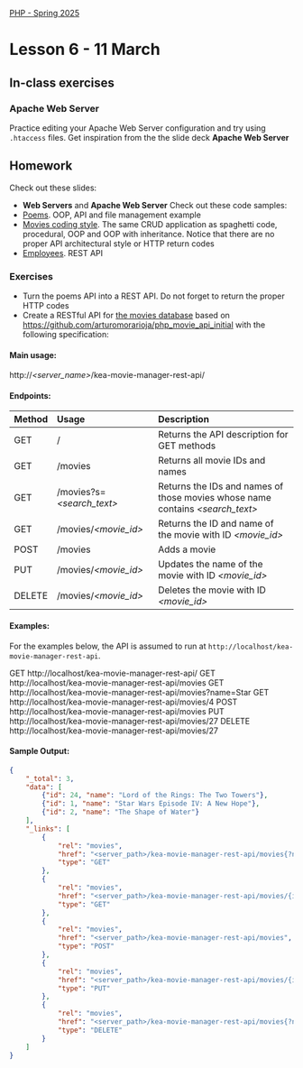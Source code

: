 [PHP - Spring 2025](https://github.com/arturomorarioja-kea/WD_PHP_F25/blob/main/README.md)

# Lesson 6 - 11 March

[--> circe_app: get info from amri.keadigital@gmail.com]: #
[--> demo API: the movies database, then they complete at home]: #

## In-class exercises

### Apache Web Server
Practice editing your Apache Web Server configuration and try using `.htaccess` files. Get inspiration from the the slide deck **Apache Web Server**

## Homework
Check out these slides:
- **Web Servers** and **Apache Web Server**
Check out these code samples:
- [Poems](https://github.com/arturomorarioja/php_oop_poems). OOP, API and file management example
- [Movies coding style](https://github.com/arturomorarioja/php_movies_coding_style). The same CRUD application as spaghetti code, procedural, OOP and OOP with inheritance. Notice that there are no proper API architectural style or HTTP return codes
- [Employees](https://github.com/arturomorarioja/php_employees_rest_api). REST API

### Exercises
- Turn the poems API into a REST API. Do not forget to return the proper HTTP codes
- Create a RESTful API for [the movies database](https://github.com/arturomorarioja-kea/WD_PHP_F25/blob/main/Lesson06/movies.sql) based on https://github.com/arturomorarioja/php_movie_api_initial with the following specification:
  
#### Main usage:

http://_<server_name>_/kea-movie-manager-rest-api/_<endpoint>_

#### Endpoints:

| Method | Usage        | Description                         |
| ------ |:------------ |:----------------------------------- |
| GET    |/    | Returns the API description for GET methods     |
| GET    |/movies    | Returns all movie IDs and names     |
| GET    |/movies?s=_<search_text>_ | Returns the IDs and names of those movies whose name contains _<search_text>_ |
| GET    |/movies/_<movie_id>_ | Returns the ID and name of the movie with ID _<movie_id>_ |
| POST   |/movies | Adds a movie |
| PUT    |/movies/_<movie_id>_ | Updates the name of the movie with ID _<movie_id>_ |
| DELETE    |/movies/_<movie_id>_ | Deletes the movie with ID _<movie_id>_ |

#### Examples:
For the examples below, the API is assumed to run at `http://localhost/kea-movie-manager-rest-api`.

GET http://localhost/kea-movie-manager-rest-api/
GET http://localhost/kea-movie-manager-rest-api/movies
GET http://localhost/kea-movie-manager-rest-api/movies?name=Star
GET http://localhost/kea-movie-manager-rest-api/movies/4
POST http://localhost/kea-movie-manager-rest-api/movies
PUT http://localhost/kea-movie-manager-rest-api/movies/27
DELETE http://localhost/kea-movie-manager-rest-api/movies/27

#### Sample Output:

```json
{
    "_total": 3,
    "data": [
        {"id": 24, "name": "Lord of the Rings: The Two Towers"},
        {"id": 1, "name": "Star Wars Episode IV: A New Hope"},
        {"id": 2, "name": "The Shape of Water"}
    ],
    "_links": [
        {
            "rel": "movies",
            "href": "<server_path>/kea-movie-manager-rest-api/movies{?name=}",
            "type": "GET"
        },
        {
            "rel": "movies",
            "href": "<server_path>/kea-movie-manager-rest-api/movies/{id}",
            "type": "GET"
        },
        {
            "rel": "movies",
            "href": "<server_path>/kea-movie-manager-rest-api/movies",
            "type": "POST"
        },
        {
            "rel": "movies",
            "href": "<server_path>/kea-movie-manager-rest-api/movies/{id}",
            "type": "PUT"
        },
        {
            "rel": "movies",
            "href": "<server_path>/kea-movie-manager-rest-api/movies{?name=}",
            "type": "DELETE"
        }
    ]
}
```
